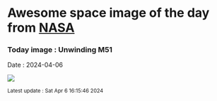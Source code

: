 
# Awesome space image of the day from [NASA](https://api.nasa.gov/)

### Today image : Unwinding M51
Date : 2024-04-06

![](https://apod.nasa.gov/apod/image/2404/M51Unwound_crop600.jpg)

<small>Latest update : Sat Apr  6 16:15:46 2024</small>
        
